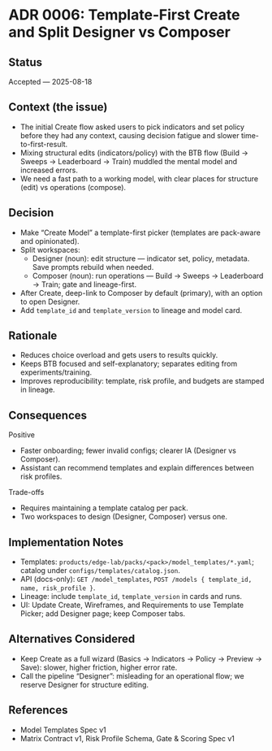 # ADR 0006: Template‑First Create and Split Designer vs Composer

## Status
Accepted — 2025-08-18

## Context (the issue)
- The initial Create flow asked users to pick indicators and set policy before they had any context, causing decision fatigue and slower time-to-first-result.
- Mixing structural edits (indicators/policy) with the BTB flow (Build → Sweeps → Leaderboard → Train) muddled the mental model and increased errors.
- We need a fast path to a working model, with clear places for structure (edit) vs operations (compose).

## Decision
- Make “Create Model” a template-first picker (templates are pack-aware and opinionated).
- Split workspaces:
  - Designer (noun): edit structure — indicator set, policy, metadata. Save prompts rebuild when needed.
  - Composer (noun): run operations — Build → Sweeps → Leaderboard → Train; gate and lineage-first.
- After Create, deep-link to Composer by default (primary), with an option to open Designer.
- Add `template_id` and `template_version` to lineage and model card.

## Rationale
- Reduces choice overload and gets users to results quickly.
- Keeps BTB focused and self-explanatory; separates editing from experiments/training.
- Improves reproducibility: template, risk profile, and budgets are stamped in lineage.

## Consequences
Positive
- Faster onboarding; fewer invalid configs; clearer IA (Designer vs Composer).
- Assistant can recommend templates and explain differences between risk profiles.

Trade-offs
- Requires maintaining a template catalog per pack.
- Two workspaces to design (Designer, Composer) versus one.

## Implementation Notes
- Templates: `products/edge-lab/packs/<pack>/model_templates/*.yaml`; catalog under `configs/templates/catalog.json`.
- API (docs-only): `GET /model_templates`, `POST /models { template_id, name, risk_profile }`.
- Lineage: include `template_id`, `template_version` in cards and runs.
- UI: Update Create, Wireframes, and Requirements to use Template Picker; add Designer page; keep Composer tabs.

## Alternatives Considered
- Keep Create as a full wizard (Basics → Indicators → Policy → Preview → Save): slower, higher friction, higher error rate.
- Call the pipeline “Designer”: misleading for an operational flow; we reserve Designer for structure editing.

## References
- Model Templates Spec v1
- Matrix Contract v1, Risk Profile Schema, Gate & Scoring Spec v1
